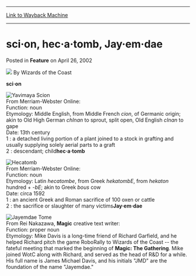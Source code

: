 
---
[Link to Wayback Machine](https://web.archive.org/web/20211018230004/https://magic.wizards.com/en/articles/archive/feature/sci%C2%B7-hec%C2%B7%C2%B7tomb-jay%C2%B7em%C2%B7dae-2002-04-26)

[_metadata_:wayback_url]:- "https://magic.wizards.com/en/articles/archive/feature/sci%C2%B7-hec%C2%B7%C2%B7tomb-jay%C2%B7em%C2%B7dae-2002-04-26"
[_metadata_:wayback_raw_url]:- "https://web.archive.org/web/20211018230004id_/https://magic.wizards.com/en/articles/archive/feature/sci%C2%B7-hec%C2%B7%C2%B7tomb-jay%C2%B7em%C2%B7dae-2002-04-26"
[_metadata_:wayback_capture_timestamp]:- "2021-10-18 23:00:04+00:00"
[_metadata_:description]:- "sci·on From Merriam-Webster Online: Function: noun Etymology: Middle English, from Middle French cion, of Germanic origin; akin to Old High German chInan to sprout, split open, Old English cInan to gape Date: 13th century 1 : a detached living portion of a plant joined to a stock in grafting and usually supplying solely aerial parts to a graft 2 : descendant; childhec·a·tomb"
[_metadata_:generator]:- "Drupal 7 (http://drupal.org)"
[_metadata_:publish_date]:- "2002-04-26"
---


sci·on, hec·a·tomb, Jay·em·dae
==============================



 Posted in **Feature**
 on April 26, 2002 






![](https://media.magic.wizards.com/styles/auth_small/public/images/person/wizards_author.jpg)
By Wizards of the Coast











**sci·on**

![Yavimaya Scion](http://gatherer.wizards.com/Handlers/Image.ashx?type=card&name=Yavimaya+Scion)  
 From Merriam-Webster Online:  
 Function: noun  
 Etymology: Middle English, from Middle French *cion*, of Germanic origin; akin to Old High German *chInan* to sprout, split open, Old English *cInan* to gape  
 Date: 13th century  
 1 : a detached living portion of a plant joined to a stock in grafting and usually supplying solely aerial parts to a graft  
 2 : descendant; child**hec·a·tomb**

![Hecatomb](http://gatherer.wizards.com/Handlers/Image.ashx?type=card&name=Hecatomb)  
 From Merriam-Webster Online:  
 Function: noun  
 Etymology: Latin *hecatombe*, from Greek *hekatombE*, from *hekaton* hundred + -*bE*; akin to Greek *bous* cow  
 Date: circa 1592  
 1 : an ancient Greek and Roman sacrifice of 100 oxen or cattle  
 2 : the sacrifice or slaughter of many victims**Jay·em·dae**

![Jayemdae Tome](http://gatherer.wizards.com/Handlers/Image.ashx?type=card&name=Jayemdae+Tome)  
 From Rei Nakazawa, **Magic** creative text writer:  
 Function: proper noun  
 Etymology: Mike Davis is a long-time friend of Richard Garfield, and he helped Richard pitch the game RoboRally to Wizards of the Coast -- the fateful meeting that marked the beginning of **Magic: The Gathering**. Mike joined WotC along with Richard, and served as the head of R&D for a while. His full name is James Michael Davis, and his initials "JMD" are the foundation of the name "Jayemdae."





